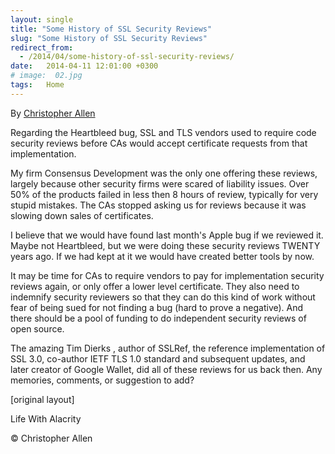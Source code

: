 ```yaml
---
layout: single
title: "Some History of SSL Security Reviews"
slug: "Some History of SSL Security Reviews"
redirect_from:
  - /2014/04/some-history-of-ssl-security-reviews/
date:   2014-04-11 12:01:00 +0300
# image:  02.jpg
tags:   Home
---
```


By [Christopher Allen](/lwa/about)

Regarding the Heartbleed bug, SSL and TLS vendors used to require code security reviews before CAs would accept certificate requests from that implementation.

My firm Consensus Development was the only one offering these reviews, largely because other security firms were scared of liability issues. Over 50% of the products failed in less then 8 hours of review, typically for very stupid mistakes. The CAs stopped asking us for reviews because it was slowing down sales of certificates.

I believe that we would have found last month's Apple bug if we reviewed it. Maybe not Heartbleed, but we were doing these security reviews TWENTY years ago. If we had kept at it we would have created better tools by now.

It may be time for CAs to require vendors to pay for implementation security reviews again, or only offer a lower level certificate. They also need to indemnify security reviewers so that they can do this kind of work without fear of being sued for not finding a bug (hard to prove a negative). And there should be a pool of funding to do independent security reviews of open source.

The amazing Tim Dierks , author of SSLRef, the reference implementation of SSL 3.0, co-author IETF TLS 1.0 standard and subsequent updates, and later creator of Google Wallet, did all of these reviews for us back then. Any memories, comments, or suggestion to add?

[original layout]

Life With Alacrity

© Christopher Allen
